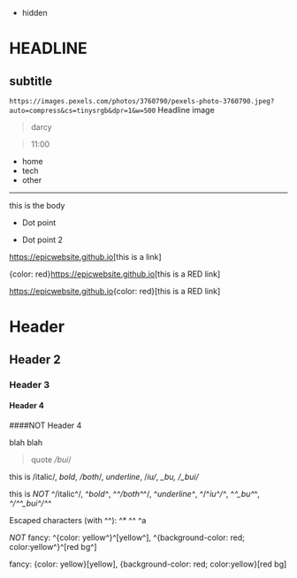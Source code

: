 - hidden

# HEADLINE

## subtitle

`https://images.pexels.com/photos/3760790/pexels-photo-3760790.jpeg?auto=compress&cs=tinysrgb&dpr=1&w=500` Headline image

> darcy

> 11:00

- home
- tech
- other

---

this is the body

- Dot point

- Dot point 2

<https://epicwebsite.github.io>[this is a link]

{color: red}<https://epicwebsite.github.io>[this is a RED link]

<https://epicwebsite.github.io>{color: red}[this is a RED link]

# Header

## Header 2

### Header 3

#### Header 4

####NOT Header 4

blah blah

> quote */_bui_*/

this is /italic/, *bold*, */both*/, _underline_, /_iu/_, *_bu*_, /*_bui/*_

this is *NOT* ^/italic^/, ^*bold^*, ^*^/both^*^/, ^_underline^_, ^/^_iu^/^_, ^*^_bu^*^_, ^/^*^_bui^/^*^_

Escaped characters (with ^^): ^* ^^ ^a

*NOT* fancy: ^{color: yellow^}^[yellow^], ^{background-color: red; color:yellow^}^[red bg^]

fancy: {color: yellow}[yellow], {background-color: red; color:yellow}[red bg]